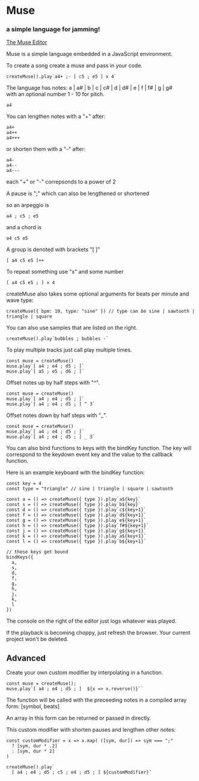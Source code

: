 # Muse
### a simple language for jamming!

[The Muse Editor](https://hackclub.github.io/muse/)

Muse is a simple language embedded in a JavaScript environment.

To create a song create a muse and pass in your code.

```
createMuse().play`a4+ ;- [ c5 ; e5 ] x 4`

```

The language has notes: a | a# | b | c | c# | d | d# | e | f | f# | g | g#  
with an optional number 1 - 10 for pitch.

```
a4
```

You can lengthen notes with a "+" after:

```
a4+
a4++
a4+++
```

or shorten them with a "-" after:

```
a4-
a4--
a4---
```

each "+" or "-" correpsonds to a power of 2

A pause is ";" which can also be lengthened or shortened

so an arpeggio is 

```
a4 ; c5 ; e5
```

and a chord is

```
a4 c5 e5

```

A group is denoted with brackets "[ ]"

```
[ a4 c5 e5 ]++

```

To repeat something use "x" and some number

```
[ a4 c5 e5 ; ] x 4

```

createMuse also takes some optional arguments for beats per minute and wave type:

```
createMuse({ bpm: 10, type: "sine" }) // type can be sine | sawtooth | triangle | square

```

You can also use samples that are listed on the right.

```
createMuse().play`bubbles ; bubbles -`

```

To play multiple tracks just call play multiple times.

```
const muse = createMuse()
muse.play`[ a4 ; e4 ; d5 ; ]`
muse.play`[ a5 ; e5 ; d6 ; ]`

```

Offset notes up by half steps with "^".

```
const muse = createMuse()
muse.play`[ a4 ; e4 ; d5 ; ]`
muse.play`[ a4 ; e4 ; d5 ; ] ^ 3`

```

Offset notes down by half steps with "\_".

```
const muse = createMuse()
muse.play`[ a4 ; e4 ; d5 ; ]`
muse.play`[ a4 ; e4 ; d5 ; ] _ 3`

```

You can also bind functions to keys with the bindKey function. The key will correspond to the keydown event key and the value to the callback function.

Here is an example keyboard with the bindKey function:

```
const key = 4
const type = "triangle" // sine | triangle | square | sawtooth

const a = () => createMuse({ type }).play`a${key}`
const s = () => createMuse({ type }).play`b${key}`
const d = () => createMuse({ type }).play`c${key+1}`
const f = () => createMuse({ type }).play`d${key+1}`
const g = () => createMuse({ type }).play`e${key+1}`
const h = () => createMuse({ type }).play`f#${key+1}`
const j = () => createMuse({ type }).play`g${key+1}`
const k = () => createMuse({ type }).play`a${key+1}`
const l = () => createMuse({ type }).play`b${key+1}`

// these keys get bound
bindKeys({ 
  a, 
  s, 
  d, 
  f, 
  g, 
  h, 
  j, 
  k, 
  l 
})

```

The console on the right of the editor just logs whatever was played.

If the playback is becoming choppy, just refresh the browser. Your current project won't be deleted. 


## Advanced

Create your own custom modifier by interpolating in a function.

```
const muse = createMuse();
muse.play`[ a4 ; e4 ; d5 ; ]  ${x => x.reverse()}``
```

The function will be called with the preceeding notes in a compiled array form: [symbol, beats]

An array in this form can be returned or passed in directly.

This custom modifier with shorten pauses and lengthen other notes:

```
const customModifier = x => x.map( ([sym, dur]) => sym === ";" 
  ? [sym, dur * .2] 
  : [sym, dur * 2]
)

createMuse().play`
  [ a4 ; e4 ; d5 ; c5 ; e4 ; d5 ; ] ${customModifier}`

```



